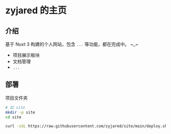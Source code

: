 # zyjared 的主页

## 介绍

基于 Nuxt 3 构建的个人网站，包含 `...` 等功能，都在完成中。 \~\_\~

- 项目展示板块
- 文档管理
- `...`

## 部署

项目文件夹

```bash
# 如 site
mkdir -p site
cd site
```

```bash
curl -sSL https://raw.githubusercontent.com/zyjared/site/main/deploy.sh | sudo bash
```
